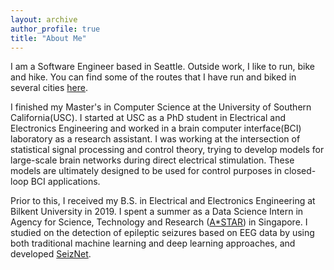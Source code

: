 ```yaml
---
layout: archive
author_profile: true
title: "About Me"
---
```


I am a Software Engineer based in Seattle. Outside work, I like to run, bike and
hike. You can find some of the routes that I have run and biked in several
cities [here][routes].

I finished my Master's in Computer Science at the University of Southern
California(USC). I started at USC as a PhD student in Electrical and Electronics
Engineering and worked in a brain computer interface(BCI) laboratory as a
research assistant. I was working at the intersection of statistical signal
processing and control theory, trying to develop models for large-scale brain
networks during direct electrical stimulation. These models are ultimately
designed to be used for control purposes in closed-loop BCI applications.

Prior to this, I received my B.S. in Electrical and Electronics Engineering at
Bilkent University in 2019. I spent a summer as a Data Science Intern in Agency
for Science, Technology and Research ([A*STAR][A_STAR]) in Singapore. I studied
on the detection of epileptic seizures based on EEG data by using both
traditional machine learning and deep learning approaches, and developed
[SeizNet][SeizNet].


[routes]: https://avcu.github.io/tracks/sample.html
[A_STAR]: https://www.a-star.edu.sg/
[SeizNet]: https://ieeexplore.ieee.org/abstract/document/8683229
